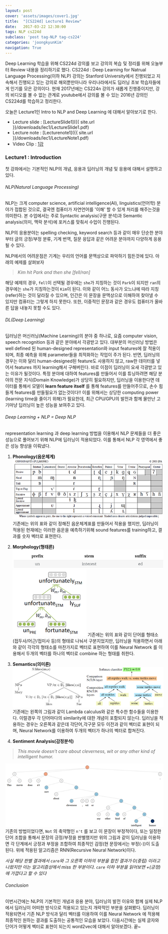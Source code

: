 ```yaml
---
layout: post
cover: 'assets/images/cover1.jpg'
title:  "[CS224d] Lecture1 Review"
date:   2017-03-22 12:30:00
tags: NLP cs224d
subclass: 'post tag-NLP tag-cs224'
categories: 'joongkyunKim'
navigation: True
---
```


Deep Learning 학습을 위해 CS224d 강의를 보고 강의의 복습 및 정리를 위해 오늘부터 Review 내용을 정리하기로 했다. CS224d : Deep Learning for Natrual Language Processing(이하 NLP) 강의는 Stanford University에서 진행되었고 지속해서 진행되고 있는 강의로 해외뿐만아니라 우리나라에서도 딥러닝 초보 학습자들에게 인기를 모은 강의이다. 현재 2017년에는 CS224n 강의가 새롭게 진행중이지만, 강의 비디오를 볼 수 없는 관계로 youtube에서 강의를 볼 수 있는 2016년 강의인 CS224d를 학습하고 정리한다.

오늘은 Lecture1인 Intro to NLP and Deep Learning 에 대해서 알아보기로 한다.

* Lecture slide : [LectureSlide1]({{ site.url }}/downloads/lec1/LectureSlide1.pdf)
* Lecture note  : [Lecturenote1]({{ site.url }}/downloads/lec1/LectureNote1.pdf)
* Video Clip    : [1강][lec-1]


### Lecture1 : Introduction

첫 강좌에서는 기본적인 NLP의 개념, 응용과 딥러닝의 개념 및 응용에 대해서 설명하고있다.

###### NLP(Natural Language Processing)
NLP는 크게 computer science, artificial intelligence(AI), linguistics(언어학) 분야가 접합된 것으로, 결국엔 컴퓨터가 자연언어를 '이해' 할 수 있게 처리를 해주는것을 의미한다.
본 수업에서는 주로 Syntactic analysis(구문 분석)과 Semantic analysis(의미, 맥락 분석)에 포커스를 맞춰서 수업이 진행된다.

NLP의 응용분야는 spelling checking, keyword search 등과 같이 매우 단순한 분야부터 글의 긍정/부정 분류, 기계 번역, 질문 응답과 같은 어려운 분야까지 다양하게 응용될 수 있다.

NLP에서의 어려운점은 기계는 우리의 언어를 문맥상으로 파악하기 힘든것에 있다. 아래의 예제를 살펴보자

  > *Kim hit Park and then she [fell/ran]*

해당 예제의 경우,  `fell`이 선택될 경우에는  `she`가 지칭하는 것이  `Park`이 되지만 `ran`의 경우에는 `she`가 지칭하는것이 `Kim`이 된다. 이와 같이 어느 동사가 오느냐에 따라 지칭(refer)하는 것이 달라질 수 있으며, 인간은 이 문장을 문맥상으로 이해하여 찾아낼 수 있지만 컴퓨터는 그렇게 하지 못한다. 또한, 이중적인 문장과 같은 경우도 컴퓨터가 올바른 답을 내놓지 못할 수도 있다.


###### DL(Deep Learning)
딥러닝은 머신러닝(Machine Learning)의 분야 중 하나로, 요즘 computer vision, speech recognition 등과 같은 분야에서 각광받고 있다. 대부분의 머신러닝 방법은 well defined 된 human-designed representation와 input features에 잘 적용이 되며, 최종 예측을 위해 parameter들을 최적화하는 작업이 주가 된다. 반면, 딥러닝의 경우는 이와 달리 human-designed된 feature도 사용하지 않고, raw한 데이터를 넣어서 features 까지 learning해서 구해버린다.
바로 이점이 딥러닝이 요새 각광받고 있는 이유가 될것이다. 특정 분야에 대하여 features를 만들어서 이를 튜닝하려면 해당 분야의 전문 지식(Domain Knowledge)가 상당히 필요하지만, 딥러닝을 이용한다면 데이터를 통해서 모델이 **learn feature itself** 를 통해 features를 만들어주므로, 손수 힘들게 features를 만들필요가 없는것이다!!
이를 위해서는 상당한 computing power (learning time을 줄이기 위해)가 필요한데, 최근 CPU/GPU의 발전과 함께 물만난 고기마냥 딥러닝이 높은 성능을 보여주고 있다.

###### Deep Learning + NLP = Deep NLP
representation learning 과 deep learning 방법을 이용해서 NLP 문제들을 더 좋은 성능으로 풀어보기 위해 NLP에 딥러닝이 적용되었다. 이를 통해서 NLP 각 영역에서 좋은 성능 향상을 이뤄냈다.

 1. **Phonology(음운체계)**
![PHONEMES](downloads/lec1/phonemes.png)
기존에는 위의 표와 같이 정해진 음운체계표를 만들어서 적용을 했지만, 딥러닝이 적용된 현재에는 이러한 음운을 예측하기위해 sound features를 training하고, 결과를 숫자 벡터로 표현한다.


 2. **Morphology(형태론)**
![morphemes](downloads/lec1/morphemes.png)
![MORPHOLOGY](downloads/lec1/morphology.png)
기존에는 위의 표와 같이 단어를 형태소(접두사/어근/접미사 등)의 형태로 나눠서 구분지었지만, 딥러닝을 적용하면서 아래와 같이 각각의 형태소를 마찬가지로 벡터로 표현하여 이를 Neural Network 를 이용해서 두개의 벡터를 하나의 벡터로 combine 하는 형태를 취한다.


 3. **Semantics(의미론)**
![SEMANTIC](downloads/lec1/semantics.png)
기존에는 왼쪽의 그림과 같이 Lambda calculus와 같은 특수한 함수들을 이용한다. 이럴경우 각 단어마다의 similarity에 대한 개념이 포함되지 않는다. 딥러닝을 적용하는 경우는 오른쪽과 같은데 각단어,각구문 모두 이전과 같이 벡터로 표현이 되며, Neural Network를 이용하여 두개의 벡터가 하나의 벡터로 합쳐진다.


 4. **Sentiment Analysis(감정분석)**
 
 > *This movie doesn't care about cleverness, wit or any other kind of intelligent humor.*

![sentiment](downloads/lec1/sentiment.png)
기존의 방법이었다면, `Not` 의 축약형인 `n't` 를 보고 이 문장이 부정적이다, 또는 일정한 단어 조합을 통해서 문장의 긍정/부정을 판별했지만 위의 그림과 같이 딥러닝을 이용하면 각 단계에서 긍정과 부정을 조합하여 최종적인 감정(현 문장에서는 부정(-))이 도출된다. 위에 적용된 알고리즘은 RNN(Recursive Neural Network)이다.

*사실 해당 판별 결과에서 `care`와 그 오른쪽 이하의 부분을 합친 결과가 0(중립) 이라고 나왔지만 이는 알고리즘상에서 miss 한 부분이다. `care` 이하 부분을 읽어보면 +(긍정)에 가깝다고 할 수 있다*


###### Conclusion
이번시간에는 NLP의 기본적인 개념과 응용 분야, 딥러닝의 발전 이유와 함께 실제 NLP에서 딥러닝이 어떠한 방식으로 적용되고 있는지 개략적인 부분을 살펴봤다. 딥러닝이 적용되면서 기존 NLP 방식과 달리 벡터를 이용하여 이를 Neural Network 에 적용해 최종적인 원하는 결과를 도출하는 공통적인 모습을 보았다.
다음시간에는 실제 글자와 단어가 어떻게 벡터로 표현이 되는지 word2vec에 대해서 알아보겠다. 끝~

[lec-1]: https://www.youtube.com/watch?v=Qy0oEkCZkBI&list=PLlJy-eBtNFt4CSVWYqscHDdP58M3zFHIG&index=1
